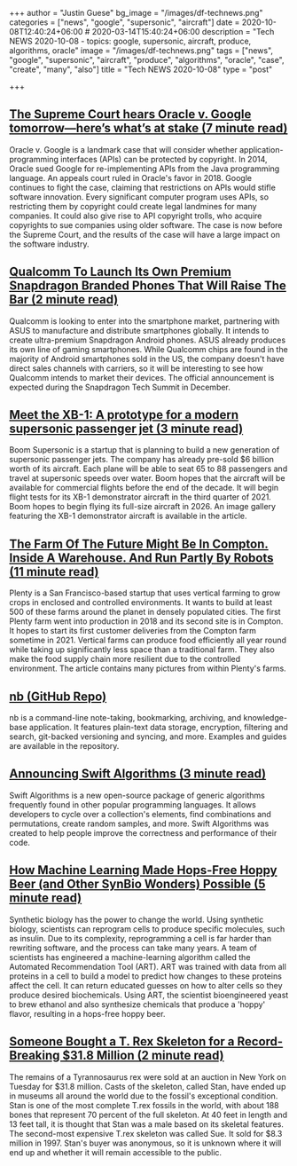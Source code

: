 +++
author = "Justin Guese"
bg_image = "/images/df-technews.png"
categories = ["news", "google", "supersonic", "aircraft"]
date = 2020-10-08T12:40:24+06:00 # 2020-03-14T15:40:24+06:00
description = "Tech NEWS 2020-10-08 - topics: google, supersonic, aircraft, produce, algorithms, oracle"
image = "/images/df-technews.png"
tags = ["news", "google", "supersonic", "aircraft", "produce", "algorithms", "oracle", "case", "create", "many", "also"]
title = "Tech NEWS 2020-10-08"
type = "post"

+++

## [The Supreme Court hears Oracle v. Google tomorrow—here’s what’s at stake (7 minute read)](https://arstechnica.com/tech-policy/2020/10/google-asks-supreme-court-to-overrule-disastrous-ruling-on-api-copyrights//1/0100017507aecc2e-629108ef-232e-439f-b6a6-aff4ee29744d-000000/GPVSEvd5em_81R6dRgNUNkyCY2gehDcptcrWUU2-ArA=162)

Oracle v. Google is a landmark case that will consider whether application-programming interfaces (APIs) can be protected by copyright. In 2014, Oracle sued Google for re-implementing APIs from the Java programming language. An appeals court ruled in Oracle's favor in 2018. Google continues to fight the case, claiming that restrictions on APIs would stifle software innovation. Every significant computer program uses APIs, so restricting them by copyright could create legal landmines for many companies. It could also give rise to API copyright trolls, who acquire copyrights to sue companies using older software. The case is now before the Supreme Court, and the results of the case will have a large impact on the software industry.

## [Qualcomm To Launch Its Own Premium Snapdragon Branded Phones That Will Raise The Bar (2 minute read)](https://hothardware.com/news/qualcomm-asus-snapdragon-875-elite-gaming-smartphone/1/0100017507aecc2e-629108ef-232e-439f-b6a6-aff4ee29744d-000000/N9gGehHNBkfpXTBtr1sSLWSlRCLPQrA2B3YpwIPp7KA=162)

Qualcomm is looking to enter into the smartphone market, partnering with ASUS to manufacture and distribute smartphones globally. It intends to create ultra-premium Snapdragon Android phones. ASUS already produces its own line of gaming smartphones. While Qualcomm chips are found in the majority of Android smartphones sold in the US, the company doesn't have direct sales channels with carriers, so it will be interesting to see how Qualcomm intends to market their devices. The official announcement is expected during the Snapdragon Tech Summit in December.

## [Meet the XB-1: A prototype for a modern supersonic passenger jet (3 minute read)](https://arstechnica.com/science/2020/10/the-supersonic-aircraft-company-boom-unveils-its-first-prototype//1/0100017507aecc2e-629108ef-232e-439f-b6a6-aff4ee29744d-000000/0C-gwyo2rvIBhZ6L_5eCMd5FH4p2VikMJ74Zy6xwtEo=162)

Boom Supersonic is a startup that is planning to build a new generation of supersonic passenger jets. The company has already pre-sold $6 billion worth of its aircraft. Each plane will be able to seat 65 to 88 passengers and travel at supersonic speeds over water. Boom hopes that the aircraft will be available for commercial flights before the end of the decade. It will begin flight tests for its XB-1 demonstrator aircraft in the third quarter of 2021. Boom hopes to begin flying its full-size aircraft in 2026. An image gallery featuring the XB-1 demonstrator aircraft is available in the article.

## [The Farm Of The Future Might Be In Compton. Inside A Warehouse. And Run Partly By Robots (11 minute read)](https://laist.com/2020/10/06/plenty_vertical_farm_compton_agriculture_technology_ag-tech_of_the_future_might_be_in_compton_warehouse_robots.php/1/0100017507aecc2e-629108ef-232e-439f-b6a6-aff4ee29744d-000000/XRKrKIeNHxPYr5V3iwintlZXiAb0Z5a9yOoxVQ5efYE=162)

Plenty is a San Francisco-based startup that uses vertical farming to grow crops in enclosed and controlled environments. It wants to build at least 500 of these farms around the planet in densely populated cities. The first Plenty farm went into production in 2018 and its second site is in Compton. It hopes to start its first customer deliveries from the Compton farm sometime in 2021. Vertical farms can produce food efficiently all year round while taking up significantly less space than a traditional farm. They also make the food supply chain more resilient due to the controlled environment. The article contains many pictures from within Plenty's farms.

## [nb (GitHub Repo)](https://github.com/xwmx/nb/1/0100017507aecc2e-629108ef-232e-439f-b6a6-aff4ee29744d-000000/SP3PO8HedWW6OJd-eRtbX4nnDzbwANeXPEmF44Ba5mg=162)

nb is a command-line note-taking, bookmarking, archiving, and knowledge-base application. It features plain-text data storage, encryption, filtering and search, git-backed versioning and syncing, and more. Examples and guides are available in the repository.

## [Announcing Swift Algorithms (3 minute read)](https://swift.org/blog/swift-algorithms//1/0100017507aecc2e-629108ef-232e-439f-b6a6-aff4ee29744d-000000/sCLnkV7A-NHWOnerKbiSmZmZ8Wa8aq-dqzx2custSK8=162)

Swift Algorithms is a new open-source package of generic algorithms frequently found in other popular programming languages. It allows developers to cycle over a collection's elements, find combinations and permutations, create random samples, and more. Swift Algorithms was created to help people improve the correctness and performance of their code.

## [How Machine Learning Made Hops-Free Hoppy Beer (and Other SynBio Wonders) Possible (5 minute read)](https://singularityhub.com/2020/10/06/how-machine-learning-made-hops-free-hoppy-beer-and-other-synbio-wonders-possible//1/0100017507aecc2e-629108ef-232e-439f-b6a6-aff4ee29744d-000000/OVx6-zlRXMEh-IW2E88OlJDWALkMflirjF3GhHU1XzU=162)

Synthetic biology has the power to change the world. Using synthetic biology, scientists can reprogram cells to produce specific molecules, such as insulin. Due to its complexity, reprogramming a cell is far harder than rewriting software, and the process can take many years. A team of scientists has engineered a machine-learning algorithm called the Automated Recommendation Tool (ART). ART was trained with data from all proteins in a cell to build a model to predict how changes to these proteins affect the cell. It can return educated guesses on how to alter cells so they produce desired biochemicals. Using ART, the scientist bioengineered yeast to brew ethanol and also synthesize chemicals that produce a 'hoppy' flavor, resulting in a hops-free hoppy beer.

## [Someone Bought a T. Rex Skeleton for a Record-Breaking $31.8 Million (2 minute read)](https://www.vice.com/en/article/3az339/someone-bought-a-t-rex-skeleton-for-a-record-breaking-dollar318-million/1/0100017507aecc2e-629108ef-232e-439f-b6a6-aff4ee29744d-000000/4pnFr9q6sVJYb3q7T-jlryEStOuQFhGh1fExgaJDGVE=162)

The remains of a Tyrannosaurus rex were sold at an auction in New York on Tuesday for $31.8 million. Casts of the skeleton, called Stan, have ended up in museums all around the world due to the fossil's exceptional condition. Stan is one of the most complete T.rex fossils in the world, with about 188 bones that represent 70 percent of the full skeleton. At 40 feet in length and 13 feet tall, it is thought that Stan was a male based on its skeletal features. The second-most expensive T.rex skeleton was called Sue. It sold for $8.3 million in 1997. Stan's buyer was anonymous, so it is unknown where it will end up and whether it will remain accessible to the public.

